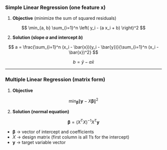 ### **Simple Linear Regression (one feature x)**

1. **Objective** (minimize the sum of squared residuals)

$$
\min_{a, b} \sum_{i=1}^n \left( y_i - (a x_i + b) \right)^2
$$

2. **Solution (slope $a$ and intercept $b$)**

$$
a = \frac{\sum_{i=1}^n (x_i - \bar{x})(y_i - \bar{y})}{\sum_{i=1}^n (x_i - \bar{x})^2}
$$

$$
b = \bar{y} - a \bar{x}
$$

---

### **Multiple Linear Regression (matrix form)**

1. **Objective**

$$
\min_{\boldsymbol{\beta}} \| \mathbf{y} - X \boldsymbol{\beta} \|^2
$$

2. **Solution (normal equation)**

$$
\boldsymbol{\beta} = (X^\mathsf{T} X)^{-1} X^\mathsf{T} \mathbf{y}
$$

* $\boldsymbol{\beta}$ → vector of intercept and coefficients
* $X$ → design matrix (first column is all 1’s for the intercept)
* $\mathbf{y}$ → target variable vector
